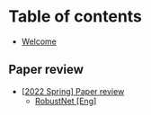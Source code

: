 # Table of contents

* [Welcome](README.md)

## Paper review

* [\[2022 Spring\] Paper review](paper-review/2022-spring-paper-review/README.md)
  * [RobustNet \[Eng\]](paper-review/2022-spring-review/cvpr-2022-tranferability-eng.md)
